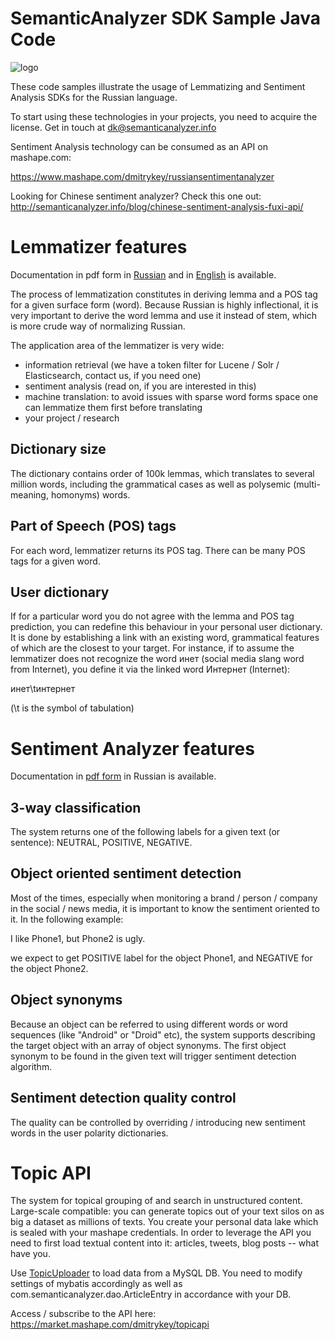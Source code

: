 SemanticAnalyzer SDK Sample Java Code
======================

![logo](documentation/RobotTransparent.png|100x100)

These code samples illustrate the usage of Lemmatizing and Sentiment Analysis SDKs 
for the Russian language.

To start using these technologies in your projects, you need to acquire the license. Get
in touch at dk@semanticanalyzer.info

Sentiment Analysis technology can be consumed as an API on mashape.com:

https://www.mashape.com/dmitrykey/russiansentimentanalyzer

Looking for Chinese sentiment analyzer? Check this one out: http://semanticanalyzer.info/blog/chinese-sentiment-analysis-fuxi-api/

# Lemmatizer features

Documentation in pdf form in [Russian](documentation/lemmatizer/russian/Лингвистический_компонент_Лемматайзер_для_русского_языка.pdf) and in [English](documentation/lemmatizer/english/Linguistic_component_Lemmatizer_for_the_Russian_language.pdf) is available.


The process of lemmatization constitutes in deriving lemma and a POS tag for a given surface form (word).
Because Russian is highly inflectional, it is very important to derive the word lemma and use it instead of
stem, which is more crude way of normalizing Russian.

The application area of the lemmatizer is very wide:

* information retrieval (we have a token filter for Lucene / Solr / Elasticsearch, contact us, if you need one)
* sentiment analysis (read on, if you are interested in this)
* machine translation: to avoid issues with sparse word forms space one can lemmatize them first before translating
* your project / research

## Dictionary size
The dictionary contains order of 100k lemmas, which translates to several million words, including
the grammatical cases as well as polysemic (multi-meaning, homonyms) words.

## Part of Speech (POS) tags
For each word, lemmatizer returns its POS tag. There can be many POS tags for a given word.

## User dictionary
If for a particular word you do not agree with the lemma and POS tag prediction, you can redefine this behaviour
in your personal user dictionary. It is done by establishing a link with an existing word, grammatical features
of which are the closest to your target. For instance, if to assume the lemmatizer does not recognize
the word инет (social media slang word from Internet), you define it via the linked word Интернет (Internet):

инет\tинтернет

(\t is the symbol of tabulation)

# Sentiment Analyzer features

Documentation in [pdf form](documentation/sentiment_analysis/russian/SemanticAnalyzer_sentiment_analysis_V2.1.1_Installation_And_Usage_Guide.pdf) in Russian is available.

## 3-way classification
The system returns one of the following labels for a given text (or sentence): NEUTRAL, POSITIVE, NEGATIVE.

## Object oriented sentiment detection
Most of the times, especially when monitoring a brand / person / company in the social / news media, it is
important to know the sentiment oriented to it. In the following example:

I like Phone1, but Phone2 is ugly.

we expect to get POSITIVE label for the object Phone1, and NEGATIVE for the object Phone2.

## Object synonyms
Because an object can be referred to using different words or word sequences (like "Android" or "Droid" etc),
the system supports describing the target object with an array of object synonyms. The first object synonym to be found
in the given text will trigger sentiment detection algorithm.

## Sentiment detection quality control
The quality can be controlled by overriding / introducing new sentiment words in the user polarity dictionaries.

# Topic API
The system for topical grouping of and search in unstructured content. Large-scale compatible: you can generate topics out of your text silos on as big a dataset as millions of texts. You create your personal data lake which is sealed with your mashape credentials.
In order to leverage the API you need to first load textual content into it: articles, tweets, blog posts -- what have you.

Use [TopicUploader](src/main/java/com/semanticanalyzer/TopicUploader.java) to load data from a MySQL DB. You need to modify settings of mybatis accordingly as well as com.semanticanalyzer.dao.ArticleEntry in accordance with your DB.

Access / subscribe to the API here: https://market.mashape.com/dmitrykey/topicapi